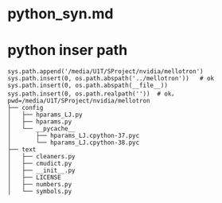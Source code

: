# python_syn.md


# python inser path
    sys.path.append('/media/U1T/SProject/nvidia/mellotron')
    sys.path.insert(0, os.path.abspath('../mellotron'))   # ok
    sys.path.insert(0, os.path.abspath(__file__))  
    sys.path.insert(0, os.path.realpath(''))  # ok， 
    pwd=/media/U1T/SProject/nvidia/mellotron
    ├── config
    │   ├── hparams_LJ.py
    │   ├── hparams.py
    │   └── __pycache__
    │       ├── hparams_LJ.cpython-37.pyc
    │       └── hparams_LJ.cpython-38.pyc
    ├── text
    │   ├── cleaners.py
    │   ├── cmudict.py
    │   ├── __init__.py
    │   ├── LICENSE
    │   ├── numbers.py
    │   └── symbols.py








